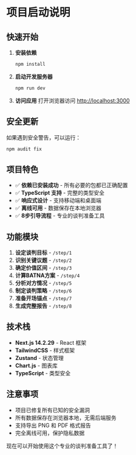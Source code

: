 # 项目启动说明

## 快速开始

1. **安装依赖**
   ```bash
   npm install
   ```

2. **启动开发服务器**
   ```bash
   npm run dev
   ```

3. **访问应用**
   打开浏览器访问 [http://localhost:3000](http://localhost:3000)

## 安全更新

如果遇到安全警告，可以运行：
```bash
npm audit fix
```

## 项目特色

- ✅ **依赖已安装成功** - 所有必要的包都已正确配置
- ✅ **TypeScript 支持** - 完整的类型安全
- ✅ **响应式设计** - 支持移动端和桌面端
- ✅ **离线可用** - 数据保存在本地浏览器
- ✅ **8步引导流程** - 专业的谈判准备工具

## 功能模块

1. **设定谈判目标** - `/step/1`
2. **识别关键议题** - `/step/2`
3. **确定价值区间** - `/step/3`
4. **计算BATNA方案** - `/step/4`
5. **分析对方情况** - `/step/5`
6. **制定谈判策略** - `/step/6`
7. **准备开场锚点** - `/step/7`
8. **生成完整报告** - `/step/8`

## 技术栈

- **Next.js 14.2.29** - React 框架
- **TailwindCSS** - 样式框架
- **Zustand** - 状态管理
- **Chart.js** - 图表库
- **TypeScript** - 类型安全

## 注意事项

- 项目已修复所有已知的安全漏洞
- 所有数据保存在浏览器本地，无需后端服务
- 支持导出 PNG 和 PDF 格式报告
- 完全离线可用，保护隐私数据

现在可以开始使用这个专业的谈判准备工具了！